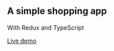 ## A simple shopping app
With Redux and TypeScript

[Live demo](https://cptdoraemon.github.io/shopping/)